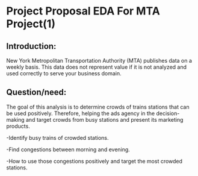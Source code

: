 # Project Proposal EDA For MTA Project(1)

## Introduction:
New York Metropolitan Transportation Authority (MTA)  publishes data on a weekly basis. This data does not represent value if it is not analyzed and used correctly to serve your business domain.

## Question/need:
The goal of this analysis is to determine crowds of trains stations that can be used positively. Therefore, helping the ads agency in the decision-making and target crowds from busy stations and present its marketing products.

-Identify busy trains of crowded stations.

-Find congestions between morning and evening.

-How to use those congestions positively and target the most crowded stations.



<!--
## Objective and Goal:
Take advantage of crowded stations positively.

-Find the congestion and detect it on a graph.

-
-->
